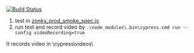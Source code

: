 [![Build Status](https://travis-ci.org/milanoid/cypress-playground.svg)](https://travis-ci.org/milanoid/cypress-playground)


1. test in [zonky_prod_smoke_spec.js](cypress\integration\zonky_prod_smoke_spec.js)
2. run test and record video by `.\node_modules\.bin\cypress.cmd run --config videoRecording=true`

It records video in \cypress\videos\


